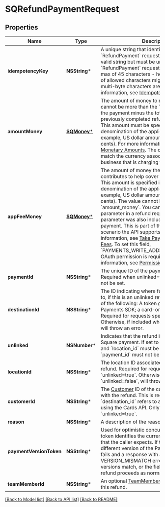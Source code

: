 # SQRefundPaymentRequest

## Properties
Name | Type | Description | Notes
------------ | ------------- | ------------- | -------------
**idempotencyKey** | **NSString*** |  A unique string that identifies this &#x60;RefundPayment&#x60; request. The key can be any valid string but must be unique for every &#x60;RefundPayment&#x60; request.  Keys are limited to a max of 45 characters - however, the number of allowed characters might be less than 45, if multi-byte characters are used.  For more information, see [Idempotency](https://developer.squareup.com/docs/working-with-apis/idempotency). | 
**amountMoney** | [**SQMoney***](SQMoney.md) | The amount of money to refund.  This amount cannot be more than the &#x60;total_money&#x60; value of the payment minus the total amount of all previously completed refunds for this payment.  This amount must be specified in the smallest denomination of the applicable currency (for example, US dollar amounts are specified in cents). For more information, see [Working with Monetary Amounts](https://developer.squareup.com/docs/build-basics/working-with-monetary-amounts).  The currency code must match the currency associated with the business that is charging the card. | 
**appFeeMoney** | [**SQMoney***](SQMoney.md) | The amount of money the developer contributes to help cover the refunded amount. This amount is specified in the smallest denomination of the applicable currency (for example, US dollar amounts are specified in cents).  The value cannot be more than the &#x60;amount_money&#x60;.  You can specify this parameter in a refund request only if the same parameter was also included when taking the payment. This is part of the application fee scenario the API supports. For more information, see [Take Payments and Collect Fees](https://developer.squareup.com/docs/payments-api/take-payments-and-collect-fees).  To set this field, &#x60;PAYMENTS_WRITE_ADDITIONAL_RECIPIENTS&#x60; OAuth permission is required. For more information, see [Permissions](https://developer.squareup.com/docs/payments-api/take-payments-and-collect-fees#permissions). | [optional] 
**paymentId** | **NSString*** | The unique ID of the payment being refunded. Required when unlinked&#x3D;false, otherwise must not be set. | [optional] 
**destinationId** | **NSString*** | The ID indicating where funds will be refunded to, if this is an unlinked refund. This can be any of the following: A token generated by Web Payments SDK; a card-on-file identifier. Required for requests specifying unlinked&#x3D;true. Otherwise, if included when &#x60;unlinked&#x3D;false&#x60;, will throw an error. | [optional] 
**unlinked** | **NSNumber*** | Indicates that the refund is not linked to a Square payment. If set to true, &#x60;destination_id&#x60; and &#x60;location_id&#x60; must be supplied while &#x60;payment_id&#x60; must not be provided. | [optional] 
**locationId** | **NSString*** | The location ID associated with the unlinked refund. Required for requests specifying &#x60;unlinked&#x3D;true&#x60;. Otherwise, if included when &#x60;unlinked&#x3D;false&#x60;, will throw an error. | [optional] 
**customerId** | **NSString*** | The [Customer](https://developer.squareup.com/reference/square_2023-10-18/objects/Customer) ID of the customer associated with the refund. This is required if the &#x60;destination_id&#x60; refers to a card on file created using the Cards API. Only allowed when &#x60;unlinked&#x3D;true&#x60;. | [optional] 
**reason** | **NSString*** | A description of the reason for the refund. | [optional] 
**paymentVersionToken** | **NSString*** |  Used for optimistic concurrency. This opaque token identifies the current &#x60;Payment&#x60; version that the caller expects. If the server has a different version of the Payment, the update fails and a response with a VERSION_MISMATCH error is returned. If the versions match, or the field is not provided, the refund proceeds as normal. | [optional] 
**teamMemberId** | **NSString*** | An optional [TeamMember](https://developer.squareup.com/reference/square_2023-10-18/objects/TeamMember) ID to associate with this refund. | [optional] 

[[Back to Model list]](../README.md#documentation-for-models) [[Back to API list]](../README.md#documentation-for-api-endpoints) [[Back to README]](../README.md)


